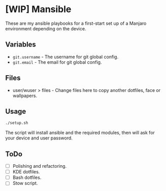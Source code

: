 # [WIP] Mansible

These are my ansible playbooks for a first-start set up of a Manjaro environment depending on the device.

## Variables

* `git.username` - The username for git global config.
* `git.email` - The email for git global config.

## Files

* user/wuser > files - Change files here to copy another dotfiles, face or wallpapers.

## Usage

```bash
./setup.sh
```

The script will install ansible and the required modules, then will ask for your device and user password.

## ToDo

* [ ] Polishing and refactoring.
* [ ] KDE dotfiles.
* [ ] Bash dotfiles.
* [ ] Stow script.
